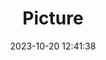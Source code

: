 ---
weight: 1
images:
- /images/edited/172.jpeg
title: Picture
date: 2023-10-20 12:41:38
tags: [luminar neo,work,dog,boat]
---